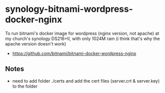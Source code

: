# synology-bitnami-wordpress-docker-nginx
To run bitnami's docker image for wordpress (nginx version, not apache) at my church's synology DS216+II, with only 1024M ram (i think that's why the apache version doesn't work)
- https://github.com/bitnami/bitnami-docker-wordpress-nginx

## Notes
- need to add folder ./certs and add the cert files (server.crt & server.key) to the folder
